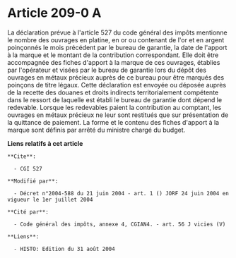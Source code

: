 # Article 209-0 A

La déclaration prévue à l'article 527 du code général des impôts mentionne le nombre des ouvrages en platine, en or ou
contenant de l'or et en argent poinçonnés le mois précédent par le bureau de garantie, la date de l'apport à la marque et le
montant de la contribution correspondant. Elle doit être accompagnée des fiches d'apport à la marque de ces ouvrages,
établies par l'opérateur et visées par le bureau de garantie lors du dépôt des ouvrages en métaux précieux auprès de ce
bureau pour être marqués des poinçons de titre légaux. Cette déclaration est envoyée ou déposée auprès de la recette des
douanes et droits indirects territorialement compétente dans le ressort de laquelle est établi le bureau de garantie dont
dépend le redevable. Lorsque les redevables paient la contribution au comptant, les ouvrages en métaux précieux ne leur sont
restitués que sur présentation de la quittance de paiement. La forme et le contenu des fiches d'apport à la marque sont
définis par arrêté du ministre chargé du budget.

**Liens relatifs à cet article**

	**Cite**:

	  - CGI 527

	**Modifié par**:

	  - Décret n°2004-588 du 21 juin 2004 - art. 1 () JORF 24 juin 2004 en vigueur le 1er juillet 2004

	**Cité par**:

	  - Code général des impôts, annexe 4, CGIAN4. - art. 56 J vicies (V)

	**Liens**:

	  - HISTO: Edition du 31 août 2004
